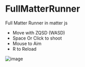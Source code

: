 

# FullMatterRunner
Full Matter Runner in matter js

- Move with ZQSD (WASD)
- Space Or Click to shoot
- Mouse to Aim
- R to Reload

![image](https://user-images.githubusercontent.com/25774146/206882285-03554875-26b9-4604-9767-c17ad48b0939.png)

